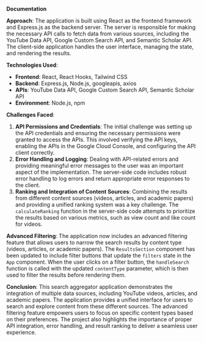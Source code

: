 **Documentation**

**Approach**:
The application is built using React as the frontend framework and Express.js as the backend server. The server is responsible for making the necessary API calls to fetch data from various sources, including the YouTube Data API, Google Custom Search API, and Semantic Scholar API. The client-side application handles the user interface, managing the state, and rendering the results.

**Technologies Used**:
- **Frontend**: React, React Hooks, Tailwind CSS
- **Backend**: Express.js, Node.js, googleapis, axios
- **APIs**: YouTube Data API, Google Custom Search API, Semantic Scholar API
- **Environment**: Node.js, npm

**Challenges Faced**:
1. **API Permissions and Credentials**: The initial challenge was setting up the API credentials and ensuring the necessary permissions were granted to access the APIs. This involved verifying the API keys, enabling the APIs in the Google Cloud Console, and configuring the API client correctly.
2. **Error Handling and Logging**: Dealing with API-related errors and providing meaningful error messages to the user was an important aspect of the implementation. The server-side code includes robust error handling to log errors and return appropriate error responses to the client.
3. **Ranking and Integration of Content Sources**: Combining the results from different content sources (videos, articles, and academic papers) and providing a unified ranking system was a key challenge. The `calculateRanking` function in the server-side code attempts to prioritize the results based on various metrics, such as view count and like count for videos.

**Advanced Filtering**:
The application now includes an advanced filtering feature that allows users to narrow the search results by content type (videos, articles, or academic papers). The `ResultsSection` component has been updated to include filter buttons that update the `filters` state in the `App` component. When the user clicks on a filter button, the `handleSearch` function is called with the updated `contentType` parameter, which is then used to filter the results before rendering them.

**Conclusion**:
This search aggregator application demonstrates the integration of multiple data sources, including YouTube videos, articles, and academic papers. The application provides a unified interface for users to search and explore content from these different sources. The advanced filtering feature empowers users to focus on specific content types based on their preferences. The project also highlights the importance of proper API integration, error handling, and result ranking to deliver a seamless user experience.